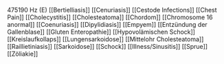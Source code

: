 475190 Hz (E)
[[Bertielliasis]]
[[Cenuriasis]]
[[Cestode Infections]]
[[Chest Pain]]
[[Cholecystitis]]
[[Cholesteatoma]]
[[Chordom]]
[[Chromosome 16 anormal]]
[[Coenuriasis]]
[[Dipylidiasis]]
[[Empyem]]
[[Entzündung der Gallenblase]]
[[Gluten Enteropathie]]
[[Hypovolämischen Schock]]
[[Kreislaufkollaps]]
[[Lungensarkoidose]]
[[Mittelohr Cholesteatoma]]
[[Raillietiniasis]]
[[Sarkoidose]]
[[Schock]]
[[Illness/Sinusitis]]
[[Sprue]]
[[Zöliakie]]